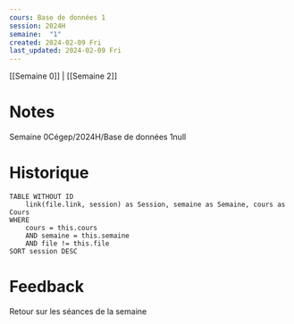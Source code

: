 ```yaml
---
cours: Base de données 1
session: 2024H
semaine:  "1"
created: 2024-02-09 Fri
last_updated: 2024-02-09 Fri
---
```

[[Semaine 0]] | [[Semaine 2]]

# Notes
Semaine 0Cégep/2024H/Base de données 1null
# Historique
```dataview
TABLE WITHOUT ID
    link(file.link, session) as Session, semaine as Semaine, cours as Cours
WHERE 
	cours = this.cours
	AND semaine = this.semaine
	AND file != this.file
SORT session DESC
```

# Feedback
Retour sur les séances de la semaine